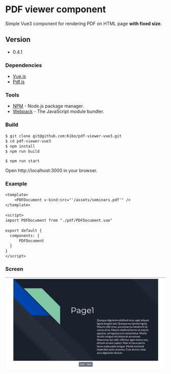# PDF viewer component

Simple Vue3 component for rendering PDF on HTML page **with fixed size**.

## Version
- 0.4.1

### Dependencies
- [Vue.js](https://vuejs.org/)
- [Pdf.js]( https://github.com/mozilla/pdf.js )

### Tools
- [NPM](https://npmjs.org) - Node.js package manager.
- [Webpack](https://webpack.js.org/) - The JavaScript module bundler.

### Build
```
$ git clone git@github.com:Kibo/pdf-viewer-vue3.git
$ cd pdf-viewer-vue3
$ npm install
$ npm run build
```

```
$ npm run start
```
Open http://localhost:3000 in your browser.

### Example
```
<template>
    <PDFDocument v-bind:src="'/assets/seminars.pdf'" />
</template>

<script>
import PDFDocument from "./pdf/PDFDocument.vue"

export default {
  components: {
      PDFDocument
  }
}
</script>
```

### Screen
<img src="https://raw.githubusercontent.com/Kibo/pdf-viewer-vue3/master/src/img/screen1.jpg" alt="PDF screen">
